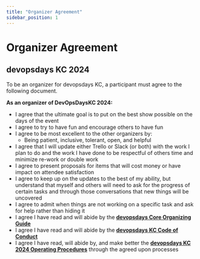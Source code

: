 ```yaml
---
title: "Organizer Agreement"
sidebar_position: 1
---
```


# Organizer Agreement
## devopsdays KC 2024

To be an organizer for devopsdays KC, a participant must agree to the following document.

**As an organizer of DevOpsDaysKC 2024:**

* I agree that the ultimate goal is to put on the best show possible on the days of the event
* I agree to try to have fun and encourage others to have fun
* I agree to be most excellent to the other organizers by:
  * Being patient, inclusive, tolerant, open, and helpful
* I agree that I will update either Trello or Slack (or both) with the work I plan to do and the
work I have done to be respectful of others time and minimize re-work or double work
* I agree to present proposals for items that will cost money or have impact on attendee
satisfaction  
* I agree to keep up on the updates to the best of my ability, but understand that myself
and others will need to ask for the progress of certain tasks and through those
conversations that new things will be uncovered
* I agree to admit when things are not working on a specific task and ask for help rather
than hiding it
* I agree I have read and will abide by the **[devopsdays Core Organizing Guide](https://www.devopsdays.org/organizing/)**
* I agree I have read and will abide by the **[devopsdays KC Code of Conduct](https://devopsdays.org/kansas-city/conduct/)**
* I agree I have read, will abide by, and make better the **[devopsdays KC 2024 Operating Procedures](./operating_procedures.md)** through the agreed upon processes
